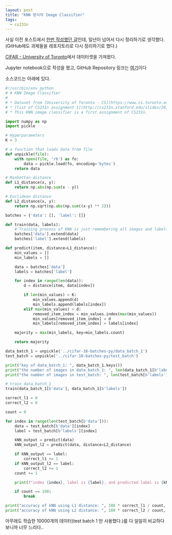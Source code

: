 ```yaml
---
layout: post
title: "KNN 방식의 Image Classifier"
tags:
  - cs231n
---
```


사실 이전 포스트에서 [한번 작성했던 글](/posts/CS231n-KNN-방식의-Image-Classifier/)인데, 일년이 넘어서 다시 정리하기로 생각했다. (GitHub에도 과제들을 레포지토리로 다시 정리하기로 했다.)

[CIFAR - University of Toronto](https://www.cs.toronto.edu/~kriz/cifar.html)에서 데이터셋을 가져왔다.

Jupyter notebook으로 작성을 했고, GitHub Repository 링크는 [여기](https://github.com/JeongUkJae/CS231n-assignments/blob/master/assignments1/knn_image_classifier.ipynb)이다

소스코드는 아래에 있다.

```python
#!/usr/bin/env python
# # KNN Image Classifier
#
# * Dataset from [University of Toronto - CS](https://www.cs.toronto.edu/~kriz/cifar.html)
# * [list of CS231n assignment 1](http://cs231n.stanford.edu/slides/2017/cs231n_2017_lecture2.pdf)
# * This KNN image classifier is a first assignment of CS231n.

import numpy as np
import pickle

# Hyperparameters
K = 3

# a function that loads data from file
def unpickle(file):
    with open(file, 'rb') as fo:
        data = pickle.load(fo, encoding='bytes')
    return data

# Manhattan distance
def L1_distance(x, y):
    return np.abs(np.sum(x - y))

# Euclidean distance
def L2_distance(x, y):
    return np.sqrt(np.abs(np.sum((x-y) ** 2)))

batches = {'data': [], 'label': []}

def train(data, labels):
    # Training process of KNN is just remembering all images and labels.
    batches['data'].extend(data)
    batches['label'].extend(labels)

def predict(item, distance=L1_distance):
    min_values = []
    min_labels = []

    data = batches['data']
    labels = batches['label']

    for index in range(len(data)):
        d = distance(item, data[index])

        if len(min_values) < K:
            min_values.append(d)
            min_labels.append(labels[index])
        elif max(min_values) > d:
            removed_item_index = min_values.index(max(min_values))
            min_values[removed_item_index] = d
            min_labels[removed_item_index] = labels[index]

    majority = max(min_labels, key=min_labels.count)

    return majority

data_batch_1 = unpickle('../cifar-10-batches-py/data_batch_1')
test_batch = unpickle('../cifar-10-batches-py/test_batch')

print("key of data_batch_1: ", data_batch_1.keys())
print("the number of images in data_batch_1: ", len(data_batch_1[b'labels']))
print("the number of images in test_batch: ", len(test_batch[b'labels']))

# train data_batch_1
train(data_batch_1[b'data'], data_batch_1[b'labels'])

correct_l1 = 0
correct_l2 = 0

count = 0

for index in range(len(test_batch[b'data'])):
    data = test_batch[b'data'][index]
    label = test_batch[b'labels'][index]

    kNN_output = predict(data)
    kNN_output_l2 = predict(data, distance=L2_distance)

    if kNN_output == label:
        correct_l1 += 1
    if kNN_output_l2 == label:
        correct_l2 += 1
    count += 1

    print(f"index {index}, label is {label}, and predicted label is {kNN_output} and {kNN_output_l2}")

    if count == 100:
        break

print("accuracy of kNN using L1 distance: ", 100 * correct_l1 / count, "%")
print("accuracy of kNN using L2 distance: ", 100 * correct_l2 / count, "%")
```

아무래도 학습한 10000개의 데이터(test batch 1 만 사용했다.)를 다 일일히 비교하다보니까 너무 느리다..
